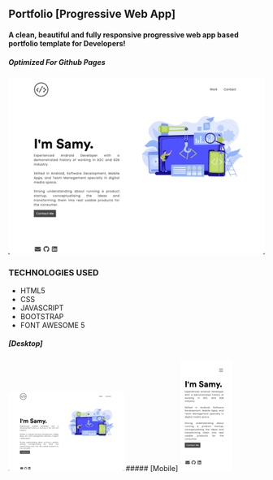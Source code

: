 ## Portfolio [Progressive Web App]
#### A clean, beautiful and fully responsive progressive web app based portfolio template for Developers! 
##### Optimized For Github Pages

<img src="https://github.com/Smessara/Smessara.github.io/blob/main/screenshots/desktop.png?raw=false">

### TECHNOLOGIES USED
* HTML5
* CSS
* JAVASCRIPT
* BOOTSTRAP
* FONT AWESOME 5

##### [Desktop]
<img src="https://github.com/Smessara/Smessara.github.io/blob/main/screenshots/desktop.png?raw=false" width="45%">
##### [Mobile]
<img src="https://github.com/Smessara/Smessara.github.io/blob/main/screenshots/mobile.png?raw=false" width="20%">
